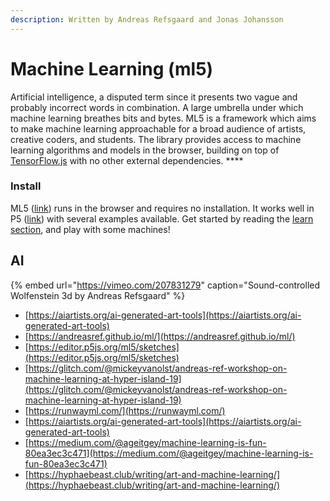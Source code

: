 ```yaml
---
description: Written by Andreas Refsgaard and Jonas Johansson
---
```


# Machine Learning \(ml5\)

Artificial intelligence, a disputed term since it presents two vague and probably incorrect words in combination. A large umbrella under which machine learning breathes bits and bytes. ML5 is a framework which aims to make machine learning approachable for a broad audience of artists, creative coders, and students. The library provides access to machine learning algorithms and models in the browser, building on top of [TensorFlow.js](https://www.tensorflow.org/js) with no other external dependencies. ****

### Install

ML5 \([link](https://ml5js.org/)\) runs in the browser and requires no installation. It works well in P5 \([link](https://editor.p5js.org/)\) with several examples available. Get started by reading the [learn section](https://learn.ml5js.org/docs/#/), and play with some machines! 

## AI

{% embed url="https://vimeo.com/207831279" caption="Sound-controlled Wolfenstein 3d by Andreas Refsgaard" %}

* [https://aiartists.org/ai-generated-art-tools](https://aiartists.org/ai-generated-art-tools)
* [https://andreasref.github.io/ml/](https://andreasref.github.io/ml/)
* [https://editor.p5js.org/ml5/sketches](https://editor.p5js.org/ml5/sketches)
* [https://glitch.com/@mickeyvanolst/andreas-ref-workshop-on-machine-learning-at-hyper-island-19](https://glitch.com/@mickeyvanolst/andreas-ref-workshop-on-machine-learning-at-hyper-island-19)
* [https://runwayml.com/](https://runwayml.com/)
* [https://aiartists.org/ai-generated-art-tools](https://aiartists.org/ai-generated-art-tools)
* [https://medium.com/@ageitgey/machine-learning-is-fun-80ea3ec3c471](https://medium.com/@ageitgey/machine-learning-is-fun-80ea3ec3c471)
* [https://hyphaebeast.club/writing/art-and-machine-learning/](https://hyphaebeast.club/writing/art-and-machine-learning/)



